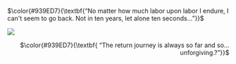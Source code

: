 <p align="left">
 $\color{#939ED7}{\textbf{“No matter how much labor upon labor I endure, I can't seem to go back. Not in ten years, let alone ten seconds…”}}$ <br/>
  </p>
  
![](https://files.catbox.moe/rdzsh4.png)
  
  <p align="right">   
$\color{#939ED7}{\textbf{ “The return journey is always so far and so… unforgiving.?”}}$
</p>
